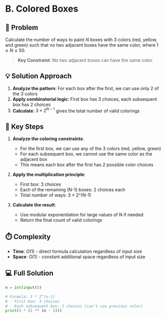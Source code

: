 # B. Colored Boxes

## 📝 Problem

Calculate the number of ways to paint $N$ boxes with 3 colors (red, yellow, and green) such that no two adjacent boxes have the same color, where $1 \leq N \leq 50$.

> **Key Constraint**: No two adjacent boxes can have the same color.

## 💡 Solution Approach

1. **Analyze the pattern**: For each box after the first, we can use only 2 of the 3 colors
2. **Apply combinatorial logic**: First box has 3 choices, each subsequent box has 2 choices
3. **Calculate**: $3 \times 2^{N-1}$ gives the total number of valid colorings

## 🔑 Key Steps

1. **Analyze the coloring constraints**:

   - For the first box, we can use any of the 3 colors (red, yellow, green)
   - For each subsequent box, we cannot use the same color as the adjacent box
   - This means each box after the first has 2 possible color choices

2. **Apply the multiplication principle**:

   - First box: 3 choices
   - Each of the remaining (N-1) boxes: 2 choices each
   - Total number of ways: 3 × 2^(N-1)

3. **Calculate the result**:
   - Use modular exponentiation for large values of N if needed
   - Return the final count of valid colorings

## ⏱️ Complexity

- **Time**: $O(1)$ - direct formula calculation regardless of input size
- **Space**: $O(1)$ - constant additional space regardless of input size

## 💻 Full Solution

```python
n = int(input())

# Formula: 3 * 2^(n-1)
# - First box: 3 choices
# - Each subsequent box: 2 choices (can't use previous color)
print(3 * (2 ** (n - 1)))
```
